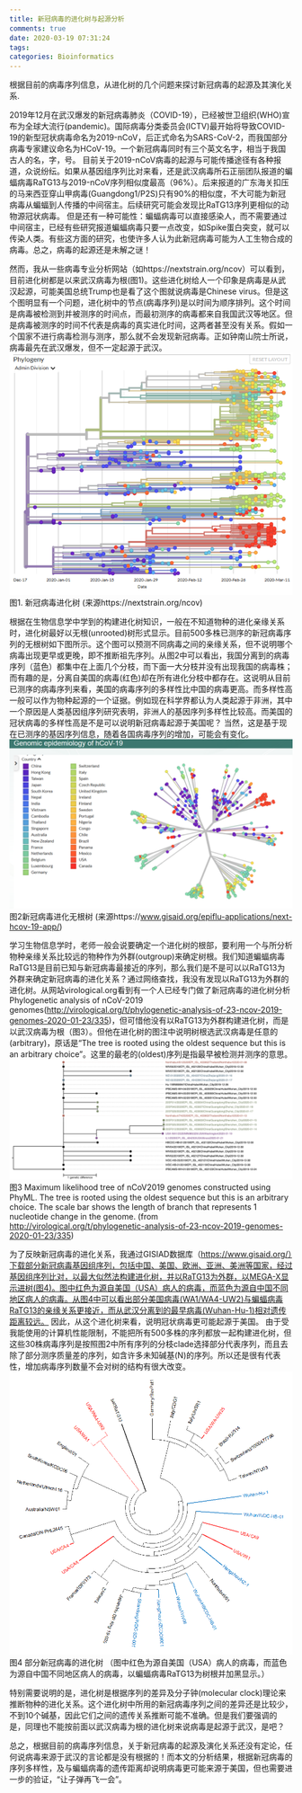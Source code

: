 ```yaml
---
title: 新冠病毒的进化树与起源分析
comments: true
date: 2020-03-19 07:31:24
tags:
categories: Bioinformatics
---
```

根据目前的病毒序列信息，从进化树的几个问题来探讨新冠病毒的起源及其演化关系.
<!--more-->
2019年12月在武汉爆发的新冠病毒肺炎（COVID-19），已经被世卫组织(WHO)宣布为全球大流行(pandemic)。国际病毒分类委员会(ICTV)最开始将导致COVID-19的新型冠状病毒命名为2019-nCoV，后正式命名为SARS-CoV-2，而我国部分病毒专家建议命名为HCoV-19。一个新冠病毒同时有三个英文名字，相当于我国古人的名，字，号。
目前关于2019-nCoV病毒的起源与可能传播途径有各种报道，众说纷纭。如果从基因组序列比对来看，还是武汉病毒所石正丽团队报道的蝙蝠病毒RaTG13与2019-nCoV序列相似度最高（96%）。后来报道的广东海关扣压的马来西亚穿山甲病毒(Guangdong1/P2S)只有90%的相似度，不大可能为新冠病毒从蝙蝠到人传播的中间宿主。后续研究可能会发现比RaTG13序列更相似的动物源冠状病毒。
  但是还有一种可能性：蝙蝠病毒可以直接感染人，而不需要通过中间宿主，已经有些研究报道蝙蝠病毒只要一点改变，如Spike蛋白突变，就可以传染人类。有些这方面的研究，也使许多人认为此新冠病毒可能为人工生物合成的病毒。总之，病毒的起源还是未解之谜！

  然而，我从一些病毒专业分析网站（如https://nextstrain.org/ncov）可以看到，目前进化树都是以来武汉病毒为根(图1)。这些进化树给人一个印象是病毒是从武汉起源，可能美国总统Trump也是看了这个图就说病毒是Chinese virus。但是这个图明显有一个问题，进化树中的节点(病毒序列)是以时间为顺序排列。这个时间是病毒被检测到并被测序的时间点，而最初测序的病毒都来自我国武汉等地区。但是病毒被测序的时间不代表是病毒的真实进化时间，这两者甚至没有关系。假如一个国家不进行病毒检测与测序，那么就不会发现新冠病毒。正如钟南山院士所说，病毒最先在武汉爆发，但不一定起源于武汉。
![ncov_tree1.png](https://raw.githubusercontent.com/adong77/ligene/master/imageBed/ncov_tree1.png)
图1. 新冠病毒进化树 (来源https://nextstrain.org/ncov)

  根据在生物信息学中学到的构建进化树知识，一般在不知道物种的进化亲缘关系时，进化树最好以无根(unrooted)树形式显示。目前500多株已测序的新冠病毒序列的无根树如下图所示。这个图可以预测不同病毒之间的亲缘关系，但不说明哪个病毒出现更早或更晚，即不推断祖先序列。从图2中可以看出，我国分离到的病毒序列（蓝色）都集中在上面几个分枝，而下面一大分枝并没有出现我国的病毒株；而有趣的是，分离自美国的病毒(红色)却在所有进化分枝中都存在。这说明从目前已测序的病毒序列来看，美国的病毒序列的多样性比中国的病毒更高。而多样性高一般可以作为物种起源的一个证据。例如现在科学界都认为人类起源于非洲，其中一个原因是人类基因组序列研究表明，非洲人的基因序列多样性比较高。而美国的冠状病毒的多样性高是不是可以说明新冠病毒起源于美国呢？ 当然，这是基于现在已测序的基因序列信息，随着各国病毒序列的增加，可能会有变化。
![ncov-tree2.png](https://raw.githubusercontent.com/adong77/ligene/master/imageBed/ncov_tree2.png)
图2新冠病毒进化无根树 (来源https://www.gisaid.org/epiflu-applications/next-hcov-19-app/)

  学习生物信息学时，老师一般会说要确定一个进化树的根部，要利用一个与所分析物种亲缘关系比较远的物种作为外群(outgroup)来确定树根。我们知道蝙蝠病毒RaTG13是目前已知与新冠病毒最接近的序列，那么我们是不是可以以RaTG13为外群来确定新冠病毒的进化关系？通过网络查找，我没有发现以RaTG13为外群的进化树。从网站virological.org看到有一个人已经专门做了新冠病毒的进化树分析Phylogenetic analysis of nCoV-2019 genomes(http://virological.org/t/phylogenetic-analysis-of-23-ncov-2019-genomes-2020-01-23/335)，但可惜他没有以RaTG13为外群构建进化树，而是以武汉病毒为根（图3）。但他在进化树的图注中说明树根选武汉病毒是任意的(arbitrary)，原话是“The tree is rooted using the oldest sequence but this is an arbitrary choice”。这里的最老的(oldest)序列是指最早被检测并测序的意思。
![nCoV_phyml_tree_20200125.png](https://raw.githubusercontent.com/adong77/ligene/master/imageBed/nCoV_phyml_tree.png)
图3 Maximum likelihood tree of nCoV2019 genomes constructed using PhyML. The tree is rooted using the oldest sequence but this is an arbitrary choice. The scale bar shows the length of branch that represents 1 nucleotide change in the genome. (from http://virological.org/t/phylogenetic-analysis-of-23-ncov-2019-genomes-2020-01-23/335)

  为了反映新冠病毒的进化关系，我通过GISIAD数据库（https://www.gisaid.org/）下载部分新冠病毒基因组序列，包括中国、美国、欧洲、亚洲、美洲等国家，经过基因组序列比对，以最大似然法构建进化树，并以RaTG13为外群，以MEGA-X显示进树(图4)。图中红色为源自美国（USA）病人的病毒，而蓝色为源自中国不同地区病人的病毒。从图4中可以看出部分美国病毒(WA1/WA4-UW2)与蝙蝠病毒RaTG13的亲缘关系更接近，而从武汉分离到的最早病毒(Wuhan-Hu-1)相对遗传距离较远。 因此，从这个进化树来看，说明冠状病毒更可能起源于美国。
由于受我能使用的计算机性能限制，不能把所有500多株的序列都放一起构建进化树，但这些30株病毒序列是按照图2中所有序列的分枝clade选择部分代表序列，而且去除了部分测序质量差的序列，如含许多未知碱基(N)的序列。所以还是很有代表性，增加病毒序列数量不会对树的结构有很大改变。
![nCoV-tree3.png](https://raw.githubusercontent.com/adong77/ligene/master/imageBed/ncov_tree3.png)
图4 部分新冠病毒的进化树 （图中红色为源自美国（USA）病人的病毒，而蓝色为源自中国不同地区病人的病毒，以蝙蝠病毒RaTG13为树根并加黑显示。）

  特别需要说明的是，进化树是根据序列的差异及分子钟(molecular clock)理论来推断物种的进化关系。这个进化树中所用的新冠病毒序列之间的差异还是比较少，不到10个碱基，因此它们之间的遗传关系推断可能不准确。但是我们要强调的是，同理也不能按前面以武汉病毒为根的进化树来说病毒是起源于武汉，是吧？
  
  总之，根据目前的病毒序列信息，关于新冠病毒的起源及演化关系还没有定论，任何说病毒来源于武汉的言论都是没有根据的！而本文的分析结果，根据新冠病毒的序列多样性，及与蝙蝠病毒的遗传距离却说明病毒更可能来源于美国，但也需要进一步的验证，“让子弹再飞一会”。
